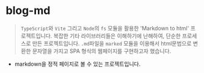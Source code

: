 # blog-md

> `TypeScript`와 `Vite` 그리고 `Node`의 `fs` 모듈을 활용한 'Markdown to html' 프로젝트입니다.
> 복잡한 기타 라이브러리들은 이해하기에 난해하여, 단순한 프로세스로 만든 프로젝트입니다.
> `.md`파일을 `marked` 모듈을 이용해서 html문법으로 변환한 문자열을 가지고 SPA 형식의 웹페이지를 구현하고자 했습니다.

- markdown을 정적 페이지로 볼 수 있는 프로젝트입니다.
